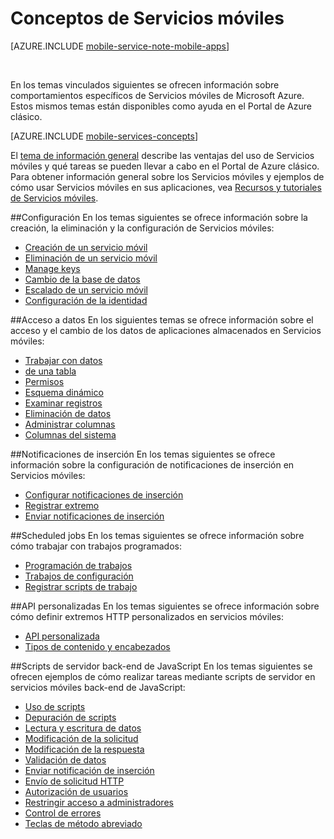 <properties
	pageTitle="Conceptos de Servicios móviles"
	description="Encontrará enlaces a los temas sobre conceptos de Servicios móviles en el Cajón de ayuda del Portal de Azure clásico."
	services="mobile-services"
	documentationCenter="na"
	authors="ggailey777"
	manager="dwrede"
	editor=""/>

<tags
	ms.service="mobile-services"
	ms.workload="mobile"
	ms.tgt_pltfrm="mobile-multiple"
	ms.devlang="na"
	ms.topic="article"
	ms.date="01/09/2016"
	ms.author="glenga"/>

# Conceptos de Servicios móviles

[AZURE.INCLUDE [mobile-service-note-mobile-apps](../../includes/mobile-services-note-mobile-apps.md)]

&nbsp;

En los temas vinculados siguientes se ofrecen información sobre comportamientos específicos de Servicios móviles de Microsoft Azure. Estos mismos temas están disponibles como ayuda en el Portal de Azure clásico.

[AZURE.INCLUDE [mobile-services-concepts](../../includes/mobile-services-concepts.md)]

El [tema de información general](https://msdn.microsoft.com/library/azure/jj193167.aspx) describe las ventajas del uso de Servicios móviles y qué tareas se pueden llevar a cabo en el Portal de Azure clásico. Para obtener información general sobre los Servicios móviles y ejemplos de cómo usar Servicios móviles en sus aplicaciones, vea [Recursos y tutoriales de Servicios móviles](https://azure.microsoft.com/documentation/services/mobile-services/).

##Configuración
En los temas siguientes se ofrece información sobre la creación, la eliminación y la configuración de Servicios móviles:

- [Creación de un servicio móvil](https://msdn.microsoft.com/library/azure/jj193169.aspx)
- [Eliminación de un servicio móvil](https://msdn.microsoft.com/library/azure/jj193173.aspx)
- [Manage keys](https://msdn.microsoft.com/library/azure/jj193164.aspx)
- [Cambio de la base de datos](https://msdn.microsoft.com/library/azure/jj193170.aspx)
- [Escalado de un servicio móvil](https://msdn.microsoft.com/library/azure/jj193178.aspx)
- [Configuración de la identidad](https://msdn.microsoft.com/library/azure/jj591527.aspx)

##Acceso a datos
En los siguientes temas se ofrece información sobre el acceso y el cambio de los datos de aplicaciones almacenados en Servicios móviles:

- [Trabajar con datos](https://msdn.microsoft.com/library/azure/jj631634.aspx)
- [de una tabla](https://msdn.microsoft.com/library/azure/jj193162.aspx)
- [Permisos](https://msdn.microsoft.com/library/azure/jj193161.aspx)
- [Esquema dinámico](https://msdn.microsoft.com/library/azure/jj193175.aspx)
- [Examinar registros](https://msdn.microsoft.com/library/azure/jj193171.aspx)
- [Eliminación de datos](https://msdn.microsoft.com/library/azure/jj908633.aspx)
- [Administrar columnas](https://msdn.microsoft.com/library/azure/jj193177.aspx)
- [Columnas del sistema](https://msdn.microsoft.com/library/azure/dn518225.aspx)

##Notificaciones de inserción
En los temas siguientes se ofrece información sobre la configuración de notificaciones de inserción en Servicios móviles:

- [Configurar notificaciones de inserción](https://msdn.microsoft.com/library/azure/jj591526.aspx)
- [Registrar extremo](https://msdn.microsoft.com/library/azure/dn771685.aspx)
- [Enviar notificaciones de inserción](https://msdn.microsoft.com/library/azure/jj631630.aspx)

##Scheduled jobs
En los temas siguientes se ofrece información sobre cómo trabajar con trabajos programados:

- [Programación de trabajos](https://msdn.microsoft.com/library/azure/jj860528.aspx)
- [Trabajos de configuración](https://msdn.microsoft.com/library/azure/jj899833.aspx)
- [Registrar scripts de trabajo](https://msdn.microsoft.com/library/azure/jj899832.aspx)

##API personalizadas
En los temas siguientes se ofrece información sobre cómo definir extremos HTTP personalizados en servicios móviles:

- [API personalizada](https://msdn.microsoft.com/library/azure/dn280974.aspx)
- [Tipos de contenido y encabezados](https://msdn.microsoft.com/library/azure/dn303369.aspx)

##Scripts de servidor back-end de JavaScript
En los temas siguientes se ofrecen ejemplos de cómo realizar tareas mediante scripts de servidor en servicios móviles back-end de JavaScript:

- [Uso de scripts](https://msdn.microsoft.com/library/azure/jj193174.aspx)
- [Depuración de scripts](https://msdn.microsoft.com/library/azure/jj631636.aspx)
- [Lectura y escritura de datos](https://msdn.microsoft.com/library/azure/jj631640.aspx)
- [Modificación de la solicitud](https://msdn.microsoft.com/library/azure/jj631635.aspx)
- [Modificación de la respuesta](https://msdn.microsoft.com/library/azure/jj631631.aspx)
- [Validación de datos](https://msdn.microsoft.com/library/azure/jj631638.aspx)
- [Enviar notificación de inserción](https://msdn.microsoft.com/library/azure/jj631630.aspx)
- [Envío de solicitud HTTP](https://msdn.microsoft.com/library/azure/jj631641.aspx)
- [Autorización de usuarios](https://msdn.microsoft.com/library/azure/jj631637.aspx)
- [Restringir acceso a administradores](https://msdn.microsoft.com/library/azure/jj712649.aspx)
- [Control de errores](https://msdn.microsoft.com/library/azure/jj631632.aspx)
- [Teclas de método abreviado](https://msdn.microsoft.com/library/azure/jj552469.aspx)

<!---HONumber=AcomDC_0128_2016-->